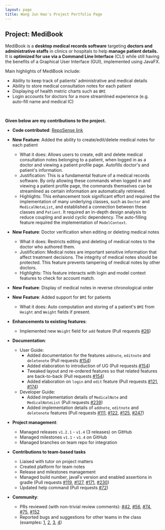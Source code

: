 ```yaml
---
layout: page
title: Wang Jun Hao's Project Portfolio Page
---
```


## Project: MediBook

MediBook is a **desktop medical records software** targeting **doctors and administrative staffs** in clinics or hospitals to 
help **manage patient details.** It is **optimized for use via a Command Line Interface** (CLI) while 
still having the benefits of a Graphical User Interface (GUI), implemented using JavaFX.

Main highlights of MediBook include:
* Ability to keep track of patients’ administrative and medical details
* Ability to store medical consultation notes for each patient
* Displaying of health metric charts such as `BMI`
* Login accounts for doctors for a more streamlined experience (e.g. auto-fill name and medical IC)

<br/>

**Given below are my contributions to the project.**

* **Code contributed**: [RepoSense link](https://nus-cs2103-ay2021s1.github.io/tp-dashboard/#breakdown=true&search=wang-jun-hao)


* **New Feature**: Added the ability to create/edit/delete medical notes for each patient
  * What it does: Allows users to create, edit and delete medical consultation notes belonging to a patient, when logged in as a doctor
  and viewing a patient profile page. Autofills doctor's and patient's information.
  * Justification: This is a fundamental feature of a medical records software. By only allowing these commands when 
  logged in and viewing a patient profile page, the commands themselves can be streamlined as certain information 
  are automatically retrieved.
  * Highlights: This enhancement took significant effort and required the implementation of many underlying classes, such as `Doctor` and
  `MedicalNoteList`, and established a connection between these classes and `Patient`. It required an in-depth design analysis 
  to reduce coupling and avoid cyclic dependency. The auto-filling feature required the implementation of `ModelContext`.


* **New Feature**: Doctor verification when editing or deleting medical notes
  * What it does: Restricts editing and deleting of medical notes to the doctor who authored them.
  * Justification: Medical notes are important sensitive information that affect treatment decisions. The integrity of
  medical notes should be protected. This feature prevents tampering of medical notes by other doctors.
  * Highlights: This feature interacts with login and model context features to check for account match.


* **New Feature**: Display of medical notes in reverse chronological order


* **New Feature**: Added support for `BMI` for patients
  * What it does: Auto computation and storing of a patient's `BMI` from `Height` and `Weight` fields if present.


* **Enhancements to existing features**:
  * Implemented new `Weight` field for `add` feature (Pull requests [\#26](https://github.com/AY2021S1-CS2103T-F13-3/tp/pull/26))

* **Documentation**:
  * User Guide:
    * Added documentation for the features `addnote`, `editnote` and `deletenote` (Pull requests [\#154](https://github.com/AY2021S1-CS2103T-F13-3/tp/pull/154))
    * Added elaboration to introduction of UG (Pull requests [\#154](https://github.com/AY2021S1-CS2103T-F13-3/tp/pull/154))
    * Tweaked layout and re-ordered features so that related features are back-to-back (Pull requests [\#154](https://github.com/AY2021S1-CS2103T-F13-3/tp/pull/154))
    * Added elaboration on `login` and `edit` feature (Pull requests [\#121](https://github.com/AY2021S1-CS2103T-F13-3/tp/pull/121), [\#174](https://github.com/AY2021S1-CS2103T-F13-3/tp/pull/174))
  * Developer Guide:
    * Added implementation details of `MedicalNote` and `MedicalNoteList` (Pull requests [\#239](https://github.com/AY2021S1-CS2103T-F13-3/tp/pull/239))
    * Added implementation details of `addnote`, `editnote` and `deletenote` features (Pull requests [\#111](https://github.com/AY2021S1-CS2103T-F13-3/tp/pull/111), [\#122](https://github.com/AY2021S1-CS2103T-F13-3/tp/pull/122), [\#125](https://github.com/AY2021S1-CS2103T-F13-3/tp/pull/125), [\#247](https://github.com/AY2021S1-CS2103T-F13-3/tp/pull/247))

* **Project management**:
  * Managed releases `v1.2.1` - `v1.4` (3 releases) on GitHub
  * Managed milestones `v1.1` - `v1.4` on GitHub
  * Managed branches on team repo for integration

* **Contributions to team-based tasks**
  * Liaised with tutor on project matters
  * Created platform for team notes
  * Release and milestones management
  * Managed build number, javaFx version and enabled assertions in gradle (Pull requests [\#119](https://github.com/AY2021S1-CS2103T-F13-3/tp/pull/119), [\#127](https://github.com/AY2021S1-CS2103T-F13-3/tp/pull/127), [\#171](https://github.com/AY2021S1-CS2103T-F13-3/tp/pull/171), [\#230](https://github.com/AY2021S1-CS2103T-F13-3/tp/pull/230))
  * Updated help command (Pull requests [\#72](https://github.com/AY2021S1-CS2103T-F13-3/tp/pull/72))

* **Community**:
  * PRs reviewed (with non-trivial review comments): [\#42](https://github.com/AY2021S1-CS2103T-F13-3/tp/pull/42), [\#56](https://github.com/AY2021S1-CS2103T-F13-3/tp/pull/56), [\#74](https://github.com/AY2021S1-CS2103T-F13-3/tp/pull/74), [\#75](https://github.com/AY2021S1-CS2103T-F13-3/tp/pull/75), [\#152](https://github.com/AY2021S1-CS2103T-F13-3/tp/pull/152)
  * Reported bugs and suggestions for other teams in the class (examples: [1](https://github.com/wang-jun-hao/ped/issues/11), [2](https://github.com/wang-jun-hao/ped/issues/10), [3](https://github.com/wang-jun-hao/ped/issues/8), [4](https://github.com/wang-jun-hao/ped/issues/7))
